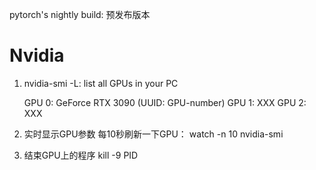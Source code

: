 pytorch's nightly build: 预发布版本

# Nvidia 
1. nvidia-smi -L: list all GPUs in your PC

    GPU 0: GeForce RTX 3090 (UUID: GPU-number)
    GPU 1: XXX
    GPU 2: XXX
2. 实时显示GPU参数 每10秒刷新一下GPU： watch -n 10 nvidia-smi

3. 结束GPU上的程序 kill -9  PID